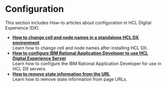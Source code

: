 # Configuration

This section includes How-to articles about configuration in HCL Digital Experience (DX).

- **[How to change cell and node names in a standalone HCL DX environment](./ChangeCellandNodeName.md)**  
Learn how to change cell and node names after installing HCL DX.
- **[How to configure IBM Rational Application Developer to use HCL Digital Experience Server](./ConfigureRAD.md)**  
Learn how to configure the IBM Rational Application Developer for use in HCL DX servers.
- **[How to remove state information from the URL](./RemoveStateInformationFromURL.md)**  
Learn how to remove state information from page URLs.
